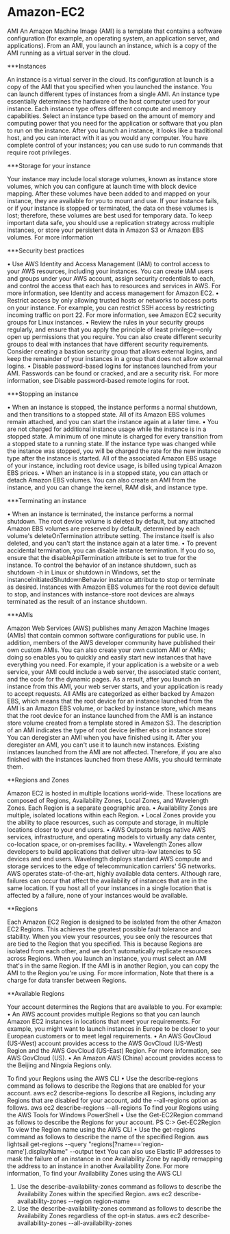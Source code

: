 # Amazon-EC2
AMI 
An Amazon Machine Image (AMI) is a template that contains a software configuration (for example, an operating system, an application server, and applications). From an AMI, you launch an instance, which is a copy of the AMI running as a virtual server in the cloud.

***Instances

An instance is a virtual server in the cloud. Its configuration at launch is a copy of the AMI that you specified when you launched the instance.
You can launch different types of instances from a single AMI. An instance type essentially determines the hardware of the host computer used for your instance. Each instance type offers different compute and memory capabilities. Select an instance type based on the amount of memory and computing power that you need for the application or software that you plan to run on the instance.
After you launch an instance, it looks like a traditional host, and you can interact with it as you would any computer. You have complete control of your instances; you can use sudo to run commands that require root privileges.

***Storage for your instance

Your instance may include local storage volumes, known as instance store volumes, which you can configure at launch time with block device mapping. After these volumes have been added to and mapped on your instance, they are available for you to mount and use. If your instance fails, or if your instance is stopped or terminated, the data on these volumes is lost; therefore, these volumes are best used for temporary data. To keep important data safe, you should use a replication strategy across multiple instances, or store your persistent data in Amazon S3 or Amazon EBS volumes. For more information

***Security best practices

•	Use AWS Identity and Access Management (IAM) to control access to your AWS resources, including your instances. You can create IAM users and groups under your AWS account, assign security credentials to each, and control the access that each has to resources and services in AWS. For more information, see Identity and access management for Amazon EC2.
•	Restrict access by only allowing trusted hosts or networks to access ports on your instance. For example, you can restrict SSH access by restricting incoming traffic on port 22. For more information, see Amazon EC2 security groups for Linux instances.
•	Review the rules in your security groups regularly, and ensure that you apply the principle of least privilege—only open up permissions that you require. You can also create different security groups to deal with instances that have different security requirements. Consider creating a bastion security group that allows external logins, and keep the remainder of your instances in a group that does not allow external logins.
•	Disable password-based logins for instances launched from your AMI. Passwords can be found or cracked, and are a security risk. For more information, see Disable password-based remote logins for root.

***Stopping an instance

•	When an instance is stopped, the instance performs a normal shutdown, and then transitions to a stopped state. All of its Amazon EBS volumes remain attached, and you can start the instance again at a later time.
•	You are not charged for additional instance usage while the instance is in a stopped state. A minimum of one minute is charged for every transition from a stopped state to a running state. If the instance type was changed while the instance was stopped, you will be charged the rate for the new instance type after the instance is started. All of the associated Amazon EBS usage of your instance, including root device usage, is billed using typical Amazon EBS prices.
•	When an instance is in a stopped state, you can attach or detach Amazon EBS volumes. You can also create an AMI from the instance, and you can change the kernel, RAM disk, and instance type.

***Terminating an instance

•	When an instance is terminated, the instance performs a normal shutdown. The root device volume is deleted by default, but any attached Amazon EBS volumes are preserved by default, determined by each volume's deleteOnTermination attribute setting. The instance itself is also deleted, and you can't start the instance again at a later time.
•	To prevent accidental termination, you can disable instance termination. If you do so, ensure that the disableApiTermination attribute is set to true for the instance. To control the behavior of an instance shutdown, such as shutdown -h in Linux or shutdown in Windows, set the instanceInitiatedShutdownBehavior instance attribute to stop or terminate as desired. Instances with Amazon EBS volumes for the root device default to stop, and instances with instance-store root devices are always terminated as the result of an instance shutdown.

***AMIs

Amazon Web Services (AWS) publishes many Amazon Machine Images (AMIs) that contain common software configurations for public use. In addition, members of the AWS developer community have published their own custom AMIs. You can also create your own custom AMI or AMIs; doing so enables you to quickly and easily start new instances that have everything you need. For example, if your application is a website or a web service, your AMI could include a web server, the associated static content, and the code for the dynamic pages. As a result, after you launch an instance from this AMI, your web server starts, and your application is ready to accept requests.
All AMIs are categorized as either backed by Amazon EBS, which means that the root device for an instance launched from the AMI is an Amazon EBS volume, or backed by instance store, which means that the root device for an instance launched from the AMI is an instance store volume created from a template stored in Amazon S3.
The description of an AMI indicates the type of root device (either ebs or instance store)
You can deregister an AMI when you have finished using it. After you deregister an AMI, you can't use it to launch new instances. Existing instances launched from the AMI are not affected. Therefore, if you are also finished with the instances launched from these AMIs, you should terminate them.

**Regions and Zones

Amazon EC2 is hosted in multiple locations world-wide. These locations are composed of Regions, Availability Zones, Local Zones, and Wavelength Zones. Each Region is a separate geographic area.
•	Availability Zones are multiple, isolated locations within each Region.
•	Local Zones provide you the ability to place resources, such as compute and storage, in multiple locations closer to your end users.
•	AWS Outposts brings native AWS services, infrastructure, and operating models to virtually any data center, co-location space, or on-premises facility.
•	Wavelength Zones allow developers to build applications that deliver ultra-low latencies to 5G devices and end users. Wavelength deploys standard AWS compute and storage services to the edge of telecommunication carriers' 5G networks.
AWS operates state-of-the-art, highly available data centers. Although rare, failures can occur that affect the availability of instances that are in the same location. If you host all of your instances in a single location that is affected by a failure, none of your instances would be available.

**Regions

Each Amazon EC2 Region is designed to be isolated from the other Amazon EC2 Regions. This achieves the greatest possible fault tolerance and stability.
When you view your resources, you see only the resources that are tied to the Region that you specified. This is because Regions are isolated from each other, and we don't automatically replicate resources across Regions.
When you launch an instance, you must select an AMI that's in the same Region. If the AMI is in another Region, you can copy the AMI to the Region you're using. For more information, Note that there is a charge for data transfer between Regions.

**Available Regions

Your account determines the Regions that are available to you. For example:
•	An AWS account provides multiple Regions so that you can launch Amazon EC2 instances in locations that meet your requirements. For example, you might want to launch instances in Europe to be closer to your European customers or to meet legal requirements.
•	An AWS GovCloud (US-West) account provides access to the AWS GovCloud (US-West) Region and the AWS GovCloud (US-East) Region. For more information, see AWS GovCloud (US).
•	An Amazon AWS (China) account provides access to the Beijing and Ningxia Regions only.

To find your Regions using the AWS CLI
•	Use the describe-regions command as follows to describe the Regions that are enabled for your account.
aws ec2 describe-regions
To describe all Regions, including any Regions that are disabled for your account, add the --all-regions option as follows.
aws ec2 describe-regions --all-regions
To find your Regions using the AWS Tools for Windows PowerShell
•	Use the Get-EC2Region command as follows to describe the Regions for your account.
PS C:\> Get-EC2Region
To view the Region name using the AWS CLI
•	Use the get-regions command as follows to describe the name of the specified Region.
aws lightsail get-regions --query "regions[?name=='region-name'].displayName" --output text
You can also use Elastic IP addresses to mask the failure of an instance in one Availability Zone by rapidly remapping the address to an instance in another Availability Zone. For more information,
To find your Availability Zones using the AWS CLI
1.	Use the describe-availability-zones command as follows to describe the Availability Zones within the specified Region.
aws ec2 describe-availability-zones --region region-name
2.	Use the describe-availability-zones command as follows to describe the Availability Zones regardless of the opt-in status.
aws ec2 describe-availability-zones --all-availability-zones




